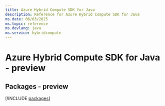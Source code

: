 ```yaml
---
title: Azure Hybrid Compute SDK for Java
description: Reference for Azure Hybrid Compute SDK for Java
ms.date: 06/03/2025
ms.topic: reference
ms.devlang: java
ms.service: hybridcompute
---
```

# Azure Hybrid Compute SDK for Java - preview
## Packages - preview
[!INCLUDE [packages](hybrid-compute-index.md)]